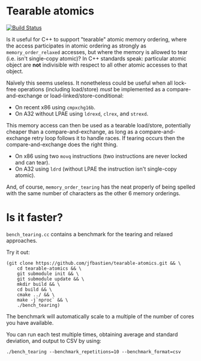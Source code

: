 # Tearable atomics

[![Build Status](https://travis-ci.org/jfbastien/tearable-atomics.svg?branch=master)](https://travis-ci.org/jfbastien/tearable-atomics)

Is it useful for C++ to support "tearable" atomic memory ordering, where the
access participates in atomic ordering as strongly as `memory_order_relaxed`
accesses, but where the memory is allowed to tear (i.e. isn't single-copy
atomic)? In C++ standards speak: particular atomic object are **not**
indivisible with respect to all other atomic accesses to that object.

Naïvely this seems useless. It nonetheless could be useful when all lock-free
operations (including load/store) *must* be implemented as a
compare-and-exchange or load-linked/store-conditional:

* On recent x86 using `cmpxchg16b`.
* On A32 without LPAE using `ldrexd`, `clrex`, and `strexd`.

This memory access can then be used as a tearable load/store, potentially
cheaper than a compare-and-exchange, as long as a compare-and-exchange retry
loop follows it to handle races. If tearing occurs then the compare-and-exchange
does the right thing.

* On x86 using two `movq` instructions (two instructions are never locked and
  can tear).
* On A32 using `ldrd` (without LPAE the instruction isn't single-copy atomic).

And, of course, `memory_order_tearing` has the neat properly of being spelled
with the same number of characters as the other 6 memory orderings.

# Is it faster?

`bench_tearing.cc` contains a benchmark for the tearing and relaxed approaches.

Try it out:

```
(git clone https://github.com/jfbastien/tearable-atomics.git && \
    cd tearable-atomics && \
    git submodule init && \
    git submodule update && \
    mkdir build && \
    cd build && \
    cmake ../ && \
    make -j`nproc` && \
    ./bench_tearing)
```

The benchmark will automatically scale to a multiple of the number of cores you
have available.

You can run each test multiple times, obtaining average and standard deviation,
and output to CSV by using:

```
./bench_tearing --benchmark_repetitions=10 --benchmark_format=csv
```
